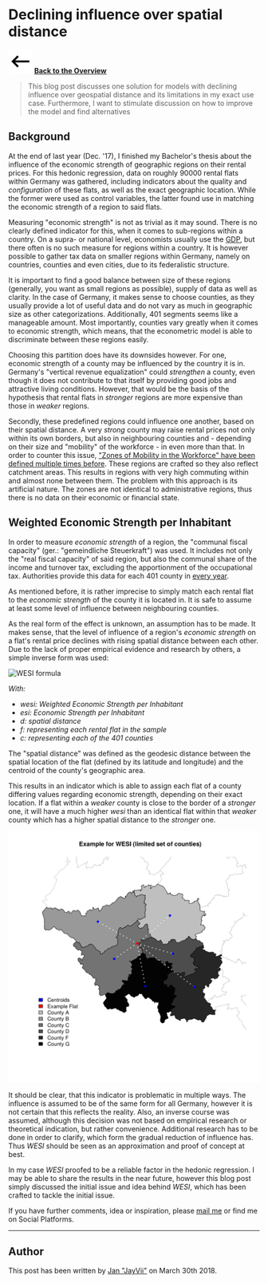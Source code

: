 # Declining influence over spatial distance

![<-](../img/back.svg) **[Back to the Overview](./index.html)**

> This blog post discusses one solution for models with declining influence over
> geospatial distance and its limitations in my exact use case. Furthermore, I
> want to stimulate discussion on how to improve the model and find alternatives

## Background

At the end of last year (Dec. '17), I finished my Bachelor's thesis about the
influence of the economic strength of geographic regions on their rental prices.
For this hedonic regression, data on roughly 90000 rental flats within Germany
was gathered, including indicators about the quality and *configuration* of
these flats, as well as the exact geographic location. While the former were
used as control variables, the latter found use in matching the economic
strength of a region to said flats.

Measuring "economic strength" is not as trivial as it may sound. There is no
clearly defined indicator for this, when it comes to sub-regions within a
country. On a supra- or national level, economists usually use the
[GDP](https://en.wikipedia.org/wiki/Gross_domestic_product), but there often is
no such measure for regions within a country. It is however possible to gather
tax data on smaller regions within Germany, namely on countries, counties and
even cities, due to its federalistic structure.

It is important to find a good balance between size of these regions (generally,
you want as small regions as possible), supply of data as well as clarity. In
the case of Germany, it makes sense to choose counties, as they usually provide
a lot of useful data and do not vary as much in geographic size as other
categorizations. Additionally, 401 segments seems like a manageable amount. Most
importantly, counties vary greatly when it comes to economic strength, which
means, that the econometric model is able to discriminate between these regions
easily.

Choosing this partition does have its downsides however. For one, economic
strength of a county may be influenced by the country it is in. Germany's
"vertical revenue equalization" could *strengthen* a county, even though it does
not contribute to that itself by providing good jobs and attractive living
conditions. However, that would be the basis of the hypothesis that rental flats
in *stronger* regions are more expensive than those in *weaker* regions.

Secondly, these predefined regions could influence one another, based on their
spatial distance. A very *strong* county may raise rental prices not only within
its own borders, but also in neighbouring counties and - depending on their size
and "mobility" of the workforce - in even more than that. In order to counter
this issue,
["Zones of Mobility in the Workforce" have been defined multiple times before](https://doi.org/10.1080/00343404.2014.923093).
These regions are crafted so they also reflect catchment areas. This results in
regions with very high commuting within and almost none between them. The
problem with this approach is its artificial nature. The zones are not identical
to administrative regions, thus there is no data on their economic or financial
state.

## Weighted Economic Strength per Inhabitant

In order to measure *economic strength* of a region, the
"communal fiscal capacity" (ger.: "gemeindliche Steuerkraft") was used. It
includes not only the "real fiscal capacity" of said region, but also the
communal share of the income and turnover tax, excluding the apportionment of
the occupational tax. Authorities provide this data for each 401 county in
[every year](https://www.destatis.de/DE/Publikationen/Thematisch/FinanzenSteuern/AlteAusgaben/RealsteuervergleichAlt.html).

As mentioned before, it is rather imprecise to simply match each rental flat to
the *economic strength* of the county it is located in. It is safe to assume at
least some level of influence between neighbouring counties.

As the real form of the effect is unknown, an assumption has to be made. It
makes sense, that the level of influence of a region's *economic strength* on a
flat's rental price declines with rising spatial distance between each other.
Due to the lack of proper empirical evidence and research by others, a simple
inverse form was used:

![WESI formula](https://latex.codecogs.com/gif.latex?wesi_f%3d\sum_{c%3d1}^{401}+\frac{esi_f}{d_{fc}})

*With:*

- *wesi: Weighted Economic Strength per Inhabitant*
- *esi: Economic Strength per Inhabitant*
- *d: spatial distance*
- *f: representing each rental flat in the sample*
- *c: representing each of the 401 counties*

The "spatial distance" was defined as the geodesic distance between the spatial
location of the flat (defined by its latitude and longitude) and the centroid of
the county's geographic area.

This results in an indicator which is able to assign each flat of a county
differing values regarding economic strength, depending on their exact location.
If a flat within a *weaker* county is close to the border of a *stronger* one,
it will have a much higher *wesi* than an identical flat within that *weaker*
county which has a higher spatial distance to the *stronger* one.

![Example case for WESI](./img/wesi.png)

It should be clear, that this indicator is problematic in multiple ways. The
influence is assumed to be of the same form for all Germany, however it is not
certain that this reflects the reality. Also, an inverse course was assumed,
although this decision was not based on empirical research or theoretical
indication, but rather convenience. Additional research has to be done in order
to clarify, which form the gradual reduction of influence has. Thus *WESI*
should be seen as an approximation and proof of concept at best.

In my case *WESI* proofed to be a reliable factor in the hedonic regression. I
may be able to share the results in the near future, however this blog post
simply discussed the initial issue and idea behind *WESI*, which has been
crafted to tackle the initial issue.

If you have further comments, idea or inspiration, please
[mail me](mailto:jayviiATposteoDOTde) or find me on Social Platforms.

---

## Author

This post has been written by [Jan "JayVii"](mailto:jayviiATposteoDOTde) on
March 30th 2018.
